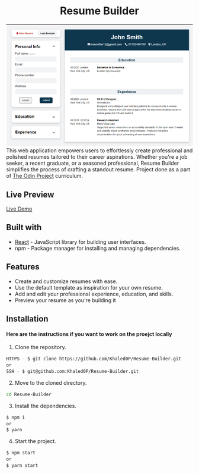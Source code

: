 <h1 align ="center">Resume Builder</h1>

![preview](./src//assets/preview.png)
This web application empowers users to effortlessly create professional and polished resumes tailored to their career aspirations. Whether you're a job seeker, a recent graduate, or a seasoned professional, Resume Builder simplifies the process of crafting a standout resume. Project done as a part of [The Odin Project](https://www.theodinproject.com/) curriculum.

## Live Preview

[Live Demo](https://khaled-cv-application.netlify.app/)

## Built with

* [React](https://reactjs.org/) - JavaScript library for building user interfaces.
* npm - Package manager for installing and managing dependencies.

## Features

* Create and customize resumes with ease.
* Use the default template as inspiration for your own resume.
* Add and edit your professional experience, education, and skills.
* Preview your resume as you're building it

## Installation

#### Here are the instructions if you want to work on the proejct locally

1. Clone the repository.

```sh
HTTPS - $ git clone https://github.com/Khaled0P/Resume-Builder.git
or
SSH - $ git@github.com:Khaled0P/Resume-Builder.git
```

2. Move to the cloned directory.

```sh
cd Resume-Builder
```

3. Install the dependencies.

```sh
$ npm i
or
$ yarn
```

4. Start the project.

```sh
$ npm start
or
$ yarn start
```

